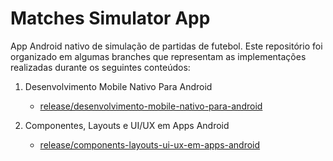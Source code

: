 # Matches Simulator App
App Android nativo de simulação de partidas de futebol. Este repositório foi organizado em algumas branches que representam as implementações realizadas durante os seguintes conteúdos:

1. Desenvolvimento Mobile Nativo Para Android
    - [release/desenvolvimento-mobile-nativo-para-android](https://github.com/saulo-coimbra47/matches-simulator-app/tree/release/desenvolvimento-mobile-nativo-para-android)

2. Componentes, Layouts e UI/UX em Apps Android
    - [release/components-layouts-ui-ux-em-apps-android](https://github.com/saulo-coimbra47/matches-simulator-app/tree/release/components-layouts-ui-ux-em-apps-android)
